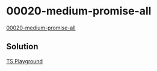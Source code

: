 # 00020-medium-promise-all

[00020-medium-promise-all](https://github.com/type-challenges/type-challenges/blob/main/questions/00020-medium-promise-all/README.md)

## Solution

[TS Playground](https://www.typescriptlang.org/play?#code/PQKgUABBBMAMEFoIAUBOB7AtgSwM4FMA6AQwBtTJEFqbKAjATwgEEA7AFwAt1WmAxAK4QAFAAFiHAGYCAlBADEmfABNsAzAuKpUxJvLoDspdgmytKleVYgBFAflztsPC1AAqDAA74IXH9NYAYyceCAADNCw8fGZyMN9OYnYIYkDA-E92XBTWFO1dCHRJFAwcAgAZbABrH3Q6ACt8YNwAGgSfVHx2AVRWMwBzCAA3MnsIXG4BUmUIOh8I0uiAHjcAPniAd058TvC3eLx2iE7cdFIhlWOHKeStHQZCV3CwsKzKQJ5HCE9FggBGCAAXhKUQIhBOZwuwgAzDIANzvT7JH6g-DQIEQAAs0ARUA+rC+KLK+GhGNY+A2IOJS0cqAGq2Ewgh53wbU6jWCckBqwgAG9KFACOw3NglOgBOwmQ5IayIH9YLA2gBySTodBK+GUAC+mqglGAwAg+AAHt5gpd2OhZvNItSANqsdRzVBtbFtWkDAC660RBORGNt0VipGEdqJ0T+bXDBGgUd+JM9KWy+McMkoLzCTx5ADVsBTCrkAOLYdgACQEdAAXBBOOx2J5cJWDVlApxCPVcIR0Kh+sA4GAQMAwGBQBAAPoTydTycQACa4tQEAAwuhlD5SzsfNPtxOIIPh2vAqQtP4BEEQrlAwRgysjcb2PhWMpsmeqqx0BtWHbvcJKCNSPYjZXMQyg8KQTB2oQUFuJ6YAyNWV74EsvIQHaADSEBmBANQMEUEAwdWbjoYmJoPk+2SIUsZiSDsEB8DyAD8dEQIRxEQFqqwIiOIDjju074Q4yRLsQBDZHx-H7qKnjdsk7BeD4KEAKIAI4CGQbSKaaTTJFqECSKUEAAESiHJ3gIK2ZCkI+-QOMAEpGLghlcSmyLxsGbiCQCwKIcGoaRjAbTQomIkQC5moud8bnkB5jjot5UUhna-mxlS0TgtKLIwjIwXJki4VIpFqLuYJpLxUV5B+W0KWIelpyZbCnqamApk+IEIkOBidqUJpZrsEsKlqaQSwtXh0YxNFnltJRSVVYF3qrKsLTdVpwT9apZDDfJo0JTF7DVfGSwzQFECOpgzrzYty29Wtg2bd423laQu3QlNB0Ok6OxtKdzpfR9qAXWAnpcaO4lTnRPR+IuADKD4NrxoNjnuQ6gJQPJQ4kuy4T04xnPZnzVrW9aNs2uCtu2nbdr2cDABIuAbDsqMQLm+Z1XjBIE3WDZNsALZth2XY9n2sDAKzF64IzACy3Y+EuiTkNZDgc0T3O8+TAv9AOQ5AA)
